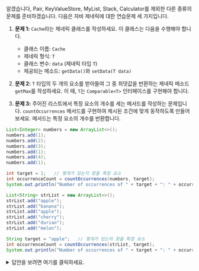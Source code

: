 알겠습니다, Pair, KeyValueStore, MyList, Stack, Calculator를 제외한 다른 종류의 문제를 준비하겠습니다. 다음은 자바 제네릭에 대한 연습문제 세 가지입니다.

1. **문제 1:** `Cache`라는 제네릭 클래스를 작성하세요. 이 클래스는 다음을 수행해야 합니다.

    * 클래스 이름: `Cache`
    * 제네릭 형식: `T`
    * 클래스 변수: `data` (제네릭 타입 `T`)
    * 제공되는 메소드: `getData()`와 `setData(T data)`

2. **문제 2:** `T` 타입의 두 개의 요소를 받아들여 그 중 최댓값을 반환하는 제네릭 메소드 `getMax`를 작성하세요. 이 때, `T`는 `Comparable<T>` 인터페이스를 구현해야 합니다.

3. **문제 3:**  주어진 리스트에서 특정 요소의 개수를 세는 메서드를 작성하는 문제입니다. `countOccurrences` 메서드를 구현하여 제시된 조건에 맞게 동작하도록 만들어보세요. 메서드는 특정 요소의 개수를 반환합니다.

```java
List<Integer> numbers = new ArrayList<>();
numbers.add(1);
numbers.add(2);
numbers.add(3);
numbers.add(1);
numbers.add(4);
numbers.add(1);

int target = 1;   // 몇개가 있는지 찾을 특정 요소
int occurrenceCount = countOccurrences(numbers, target);
System.out.println("Number of occurrences of " + target + ": " + occurrenceCount);
```

```java
List<String> strList = new ArrayList<>();
strList.add("apple");
strList.add("banana");
strList.add("apple");
strList.add("cherry");
strList.add("durian");
strList.add("melon");

String target = "apple";   // 몇개가 있는지 찾을 특정 요소
int occurrenceCount = countOccurrences(strList, target);
System.out.println("Number of occurrences of " + target + ": " + occurrenceCount);
```




<details>
<summary>답안을 보려면 여기를 클릭하세요.</summary>

1. **문제 1 답안:**
```java
public class Cache<T> {
    private T data;

    public T getData() {
        return data;
    }

    public void setData(T data) {
        this.data = data;
    }
}
```

2. **문제 2 답안:**
```java
public <T extends Comparable<T>> T getMax(T x, T y) {
    return x.compareTo(y) > 0 ? x : y;
}
```


3. **문제 3 답안:**

```java
public static <T> int countOccurrences(List<T> list, T target) {
    // TODO: 주어진 리스트에서 특정 요소의 개수를 세는 메서드를 구현하세요.
    int count = 0;
    for (T element : list) {
        if (element.equals(target)) {
            count++;
        }
    }
    return count;
}
```

</details>
